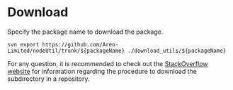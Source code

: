 # Download
Specify the package name to download the package.
```
svn export https://github.com/Areo-Limited/nodeUtil/trunk/${packageName} ./download_utils/${packageName}
```
For any question, it is recommended to check out the [StackOverflow website](https://stackoverflow.com/questions/7106012/download-a-single-folder-or-directory-from-a-github-repo) for information regarding the procedure to download the subdirectory in a repository.

